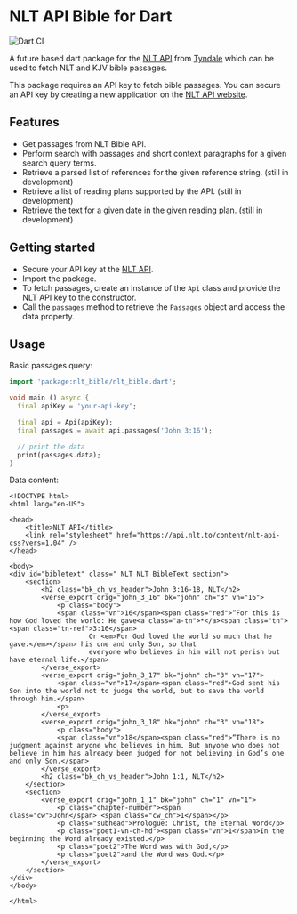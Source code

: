 # NLT API Bible for Dart

![Dart CI](https://github.com/arielmagbanua/nlt_bible/actions/workflows/ci.yml/badge.svg)

A future based dart package for the [NLT API](https://api.nlt.to/) from [Tyndale](https://www.tyndale.com/nlt/)
which can be used to fetch NLT and KJV bible passages.

This package requires an API key to fetch bible passages.
You can secure an API key by creating a new application on the [NLT API website](https://api.nlt.to/).

## Features
* Get passages from NLT Bible API.
* Perform search with passages and short context paragraphs for a given search query terms.
* Retrieve a parsed list of references for the given reference string. (still in development)
* Retrieve a list of reading plans supported by the API. (still in development)
* Retrieve the text for a given date in the given reading plan. (still in development)

## Getting started

* Secure your API key at the [NLT API](https://api.nlt.to/).
* Import the package.
* To fetch passages, create an instance of the `Api` class and provide the NLT API key to the constructor.
* Call the `passages` method to retrieve the `Passages` object and access the data property.

## Usage

Basic passages query:
```dart
import 'package:nlt_bible/nlt_bible.dart';

void main () async {
  final apiKey = 'your-api-key';

  final api = Api(apiKey);
  final passages = await api.passages('John 3:16');

  // print the data
  print(passages.data);
}
```

Data content:
```xhtml
<!DOCTYPE html>
<html lang="en-US">

<head>
    <title>NLT API</title>
    <link rel="stylesheet" href="https://api.nlt.to/content/nlt-api-css?vers=1.04" />
</head>

<body>
<div id="bibletext" class=" NLT NLT BibleText section">
    <section>
        <h2 class="bk_ch_vs_header">John 3:16-18, NLT</h2>
        <verse_export orig="john_3_16" bk="john" ch="3" vn="16">
            <p class="body">
            <span class="vn">16</span><span class="red">“For this is how God loved the world: He gave<a class="a-tn">*</a><span class="tn"><span class="tn-ref">3:16</span>
					Or <em>For God loved the world so much that he gave.</em></span> his one and only Son, so that
					everyone who believes in him will not perish but have eternal life.</span>
        </verse_export>
        <verse_export orig="john_3_17" bk="john" ch="3" vn="17">
            <span class="vn">17</span><span class="red">God sent his Son into the world not to judge the world, but to save the world through him.</span>
            <p>
        </verse_export>
        <verse_export orig="john_3_18" bk="john" ch="3" vn="18">
            <p class="body">
            <span class="vn">18</span><span class="red">“There is no judgment against anyone who believes in him. But anyone who does not believe in him has already been judged for not believing in God’s one and only Son.</span>
        </verse_export>
        <h2 class="bk_ch_vs_header">John 1:1, NLT</h2>
    </section>
    <section>
        <verse_export orig="john_1_1" bk="john" ch="1" vn="1">
            <p class="chapter-number"><span class="cw">John</span> <span class="cw_ch">1</span></p>
            <p class="subhead">Prologue: Christ, the Eternal Word</p>
            <p class="poet1-vn-ch-hd"><span class="vn">1</span>In the beginning the Word already existed.</p>
            <p class="poet2">The Word was with God,</p>
            <p class="poet2">and the Word was God.</p>
        </verse_export>
    </section>
</div>
</body>

</html>
```
